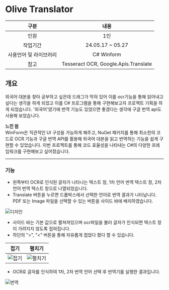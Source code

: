 # Olive Translator

|**구분**|**내용**|
| :-: | :-: |
| 인원 | 1인 |
| 작업기간 | 24.05.17 ~ 05.27  |
| 사용언어 및 라이브러리 | C# Winform |
| 참고 | Tesseract OCR, Google.Apis.Translate | <br> 


## 개요
외국어 대본을 찾아 공부하고 싶은데 드래그가 막혀 있어 이를 ocr기능을 통해 읽어내고 싶다는 생각을 하게 되었고 이를 C# 프로그램을 통해 구현해보고자 프로젝트 기획을 하게 되었습니다. '외국어'였기에 번역 기능도 있었으면 좋겠다는 생각에 구글 번역 api도 사용해 보았습니다. 

**느낀 점** <br>
WinForm은 직관적인 UI 구성을 가능하게 해주고, NuGet 패키지를 통해 최소한의 코드로 OCR 기능과 구글 번역 API를 활용해 외국어 대본을 읽고 번역하는 기능을 쉽게 구현할 수 있었습니다. 이번 프로젝트를 통해 코드 효율성을 나타내는 C#의 다양한 프레임워크를 구현해보고 싶어졌습니다. 


---

### 기능

- 왼쪽부터 OCR로 인식된 글자가 나타나는 텍스트 창, 1차 언어 번역 텍스트 창, 2차 언어 번역 텍스트 창으로 나열되었습니다.
- Translate 버튼을 누르면 드롭박스에서 선택한 언어로 번역 결과가 나타납니다. 
PDF 또는 Image 파일을 선택할 수 있는 버튼을 사이드 바에 배치하였습니다. 

![디자인](https://github.com/lhr0055/Csharp-Translator/assets/129835424/74f296c7-2aca-4eb9-bcf5-a0da62fbad9f)

- 사이드 바는 기본 값으로 펼쳐져있으며 ocr파일을 불러 글자가 인식되면 텍스트 창이 가려지지 않도록 접혀집니다.
- 하단의 ">", "<" 버튼을 통해 자유롭게 접었다 폈다 할 수 있습니다. 

|**접기**|**펼치기**|
| :-: | :-: |
| ![접기](https://github.com/lhr0055/Csharp-Translator/assets/129835424/d8e81816-20a1-4dce-873d-8797682fcc1b)| ![펼치기](https://github.com/lhr0055/Csharp-Translator/assets/129835424/ed66ad84-3e7d-4c46-afb8-f3227aad9019) |

- OCR로 글자를 인식하여 1차, 2차 번역 언어 선택 후 번역기를 실행한 결과입니다. 

![번역](https://github.com/lhr0055/Csharp-Translator/assets/129835424/4be1afdc-28b1-4e91-beb1-bf886fd94b2d)

